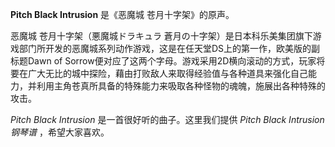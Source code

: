 

**Pitch Black Intrusion** 是《恶魔城 苍月十字架》的原声。

  

恶魔城 苍月十字架（悪魔城ドラキュラ
蒼月の十字架）是日本科乐美集团旗下游戏部门所开发的恶魔城系列动作游戏，这是在任天堂DS上的第一作，欧美版的副标题Dawn of
Sorrow便对应了这两个字母。游戏采用2D横向滚动的方式，玩家将要在广大无比的城中探险，藉由打败敌人来取得经验值与各种道具来强化自己能力，并利用主角苍真所具备的特殊能力来吸取各种怪物的魂魄，施展出各种特殊的攻击。

  

_Pitch Black Intrusion_ 是一首很好听的曲子。这里我们提供 _Pitch Black Intrusion钢琴谱_ ，希望大家喜欢。


